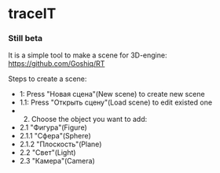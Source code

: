 # traceIT
### Still beta
It is a simple tool to make a scene for 3D-engine: https://github.com/Goshiq/RT

Steps to create a scene:
- 1: Press "Новая сцена"(New scene) to create new scene
- 1.1: Press "Открыть сцену"(Load scene) to edit existed one
- 2. Choose the object you want to add:
- 2.1 "Фигура"(Figure)
- 2.1.1 "Сфера"(Sphere)
- 2.1.2 "Плоскость"(Plane)
- 2.2 "Свет"(Light)
- 2.3 "Камера"(Camera)
